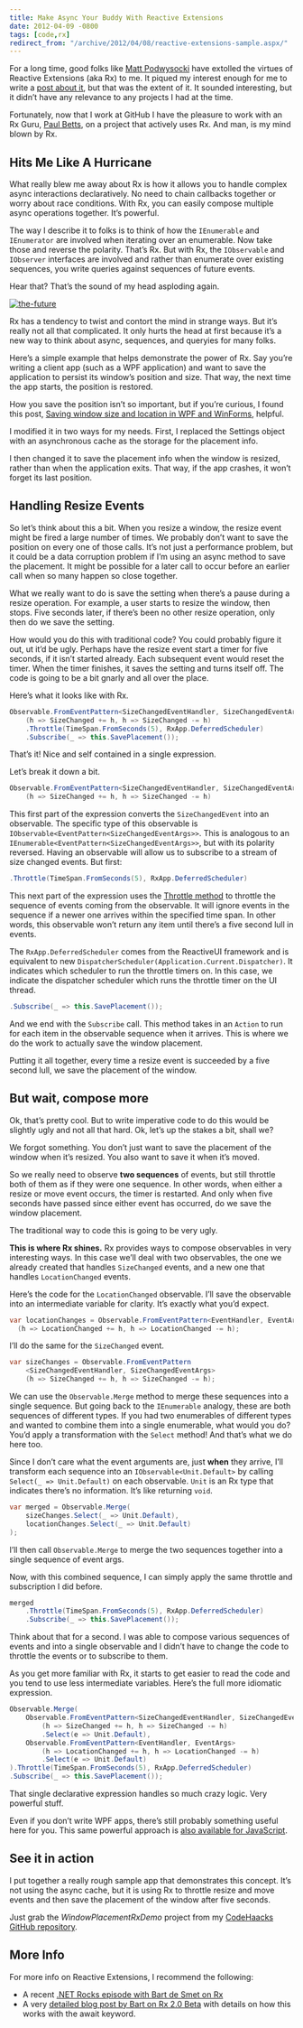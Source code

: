 ```yaml
---
title: Make Async Your Buddy With Reactive Extensions
date: 2012-04-09 -0800
tags: [code,rx]
redirect_from: "/archive/2012/04/08/reactive-extensions-sample.aspx/"
---
```


For a long time, good folks like [Matt
Podwysocki](http://weblogs.asp.net/podwysocki/ "Matt Podwysocki") have
extolled the virtues of Reactive Extensions (aka Rx) to me. It piqued my
interest enough for me to write a [post about
it](https://haacked.com/archive/2010/03/26/enumerating-future.aspx "Querying the future"),
but that was the extent of it. It sounded interesting, but it didn’t
have any relevance to any projects I had at the time.

Fortunately, now that I work at GitHub I have the pleasure to work with
an Rx Guru, [Paul Betts](http://paulbetts.org/ "Paul Betts"), on a
project that actively uses Rx. And man, is my mind blown by Rx.

Hits Me Like A Hurricane
------------------------

What really blew me away about Rx is how it allows you to handle complex
async interactions declaratively. No need to chain callbacks together or
worry about race conditions. With Rx, you can easily compose multiple
async operations together. It’s powerful.

The way I describe it to folks is to think of how the `IEnumerable` and
`IEnumerator` are involved when iterating over an enumerable. Now take
those and reverse the polarity. That’s Rx. But with Rx, the
`IObservable` and `IObserver` interfaces are involved and rather than
enumerate over existing sequences, you write queries against sequences
of future events.

Hear that? That’s the sound of my head asploding again.

[![the-future](https://haacked.com/images/haacked_com/WindowsLiveWriter/EnumeratingtheFutureWithTheReactiveFrame_1263C/the-future_3.jpg "the-future")](http://www.sxc.hu/photo/1194467 "Shimmering lights 1 - by e-Eva-a")

Rx has a tendency to twist and contort the mind in strange ways. But
it’s really not all that complicated. It only hurts the head at first
because it’s a new way to think about async, sequences, and queryies for
many folks.

Here’s a simple example that helps demonstrate the power of Rx. Say
you’re writing a client app (such as a WPF application) and want to save
the application to persist its window’s position and size. That way, the
next time the app starts, the position is restored.

How you save the position isn’t so important, but if you’re curious, I
found this post, [Saving window size and location in WPF and
WinForms](http://blogs.msdn.com/b/davidrickard/archive/2010/03/09/saving-window-size-and-location-in-wpf-and-winforms.aspx "Window Placement"),
helpful.

I modified it in two ways for my needs. First, I replaced the Settings
object with an asynchronous cache as the storage for the placement info.

I then changed it to save the placement info when the window is resized,
rather than when the application exits. That way, if the app crashes, it
won’t forget its last position.

Handling Resize Events
----------------------

So let’s think about this a bit. When you resize a window, the resize
event might be fired a large number of times. We probably don’t want to
save the position on every one of those calls. It’s not just a
performance problem, but it could be a data corruption problem if I’m
using an async method to save the placement. It might be possible for a
later call to occur before an earlier call when so many happen so close
together.

What we really want to do is save the setting when there’s a pause
during a resize operation. For example, a user starts to resize the
window, then stops. Five seconds later, if there’s been no other resize
operation, only then do we save the setting.

How would you do this with traditional code? You could probably figure
it out, ut it’d be ugly. Perhaps have the resize event start a timer for
five seconds, if it isn’t started already. Each subsequent event would
reset the timer. When the timer finishes, it saves the setting and turns
itself off. The code is going to be a bit gnarly and all over the place.

Here’s what it looks like with Rx.

```csharp
Observable.FromEventPattern<SizeChangedEventHandler, SizeChangedEventArgs>
    (h => SizeChanged += h, h => SizeChanged -= h)
    .Throttle(TimeSpan.FromSeconds(5), RxApp.DeferredScheduler)
    .Subscribe(_ => this.SavePlacement());
```

That’s it! Nice and self contained in a single expression.

Let’s break it down a bit.

```csharp
Observable.FromEventPattern<SizeChangedEventHandler, SizeChangedEventArgs>
    (h => SizeChanged += h, h => SizeChanged -= h)
```

This first part of the expression converts the `SizeChangedEvent` into
an observable. The specific type of this observable is
`IObservable<EventPattern<SizeChangedEventArgs>>`. This is analogous to
an `IEnumerable<EventPattern<SizeChangedEventArgs>>`, but with its
polarity reversed. Having an observable will allow us to subscribe to a
stream of size changed events. But first:

```csharp
.Throttle(TimeSpan.FromSeconds(5), RxApp.DeferredScheduler)
```

This next part of the expression uses the [Throttle
method](http://msdn.microsoft.com/en-us/library/hh229298(v=vs.103).aspx "Throttle Method on MSDN")
to throttle the sequence of events coming from the observable. It will
ignore events in the sequence if a newer one arrives within the
specified time span. In other words, this observable won’t return any
item until there’s a five second lull in events.

The `RxApp.DeferredScheduler` comes from the ReactiveUI framework and is
equivalent to new `DispatcherScheduler(Application.Current.Dispatcher)`.
It indicates which scheduler to run the throttle timers on. In this
case, we indicate the dispatcher scheduler which runs the throttle timer
on the UI thread.

```csharp
.Subscribe(_ => this.SavePlacement());
```

And we end with the `Subscribe` call. This method takes in an `Action`
to run for each item in the observable sequence when it arrives. This is
where we do the work to actually save the window placement.

Putting it all together, every time a resize event is succeeded by a
five second lull, we save the placement of the window.

But wait, compose more
----------------------

Ok, that’s pretty cool. But to write imperative code to do this would be
slightly ugly and not all that hard. Ok, let’s up the stakes a bit,
shall we?

We forgot something. You don’t just want to save the placement of the
window when it’s resized. You also want to save it when it’s moved.

So we really need to observe **two sequences** of events, but still
throttle both of them as if they were one sequence. In other words, when
either a resize or move event occurs, the timer is restarted. And only
when five seconds have passed since either event has occurred, do we
save the window placement.

The traditional way to code this is going to be very ugly.

**This is where Rx shines.** Rx provides ways to compose observables in
very interesting ways. In this case we’ll deal with two observables, the
one we already created that handles `SizeChanged` events, and a new one
that handles `LocationChanged` events.

Here’s the code for the `LocationChanged` observable. I’ll save the
observable into an intermediate variable for clarity. It’s exactly what
you’d expect.

```csharp
var locationChanges = Observable.FromEventPattern<EventHandler, EventArgs>
  (h => LocationChanged += h, h => LocationChanged -= h);
```

I’ll do the same for the `SizeChanged` event.

```csharp
var sizeChanges = Observable.FromEventPattern
    <SizeChangedEventHandler, SizeChangedEventArgs>
    (h => SizeChanged += h, h => SizeChanged -= h);
```

We can use the `Observable.Merge` method to merge these sequences into a
single sequence. But going back to the `IEnumerable` analogy, these are
both sequences of different types. If you had two enumerables of
different types and wanted to combine them into a single enumerable,
what would you do? You’d apply a transformation with the `Select`
method! And that’s what we do here too.

Since I don’t care what the event arguments are, just **when** they
arrive, I’ll transform each sequence into an `IObservable<Unit.Default>`
by calling `Select(_ => Unit.Default)` on each observable. `Unit` is an
Rx type that indicates there’s no information. It’s like returning
`void`.

```csharp
var merged = Observable.Merge(
    sizeChanges.Select(_ => Unit.Default), 
    locationChanges.Select(_ => Unit.Default)
);
```

I’ll then call `Observable.Merge` to merge the two sequences together
into a single sequence of event args.

Now, with this combined sequence, I can simply apply the same throttle
and subscription I did before.

```csharp
merged
    .Throttle(TimeSpan.FromSeconds(5), RxApp.DeferredScheduler)
    .Subscribe(_ => this.SavePlacement());
```

Think about that for a second. I was able to compose various sequences
of events and into a single observable and I didn’t have to change the
code to throttle the events or to subscribe to them.

As you get more familiar with Rx, it starts to get easier to read the
code and you tend to use less intermediate variables. Here’s the full
more idiomatic expression.

```csharp
Observable.Merge(
    Observable.FromEventPattern<SizeChangedEventHandler, SizeChangedEventArgs>
        (h => SizeChanged += h, h => SizeChanged -= h)
        .Select(e => Unit.Default),
    Observable.FromEventPattern<EventHandler, EventArgs>
        (h => LocationChanged += h, h => LocationChanged -= h)
        .Select(e => Unit.Default)
).Throttle(TimeSpan.FromSeconds(5), RxApp.DeferredScheduler)
.Subscribe(_ => this.SavePlacement());
```

That single declarative expression handles so much crazy logic. Very
powerful stuff.

Even if you don’t write WPF apps, there’s still probably something
useful here for you. This same powerful approach is [also available for
JavaScript](http://codebetter.com/matthewpodwysocki/2010/02/16/introduction-to-the-reactive-extensions-to-javascript/ "Reactive Extensions for JavaScript").

See it in action
----------------

I put together a really rough sample app that demonstrates this concept.
It’s not using the async cache, but it is using Rx to throttle resize
and move events and then save the placement of the window after five
seconds.

Just grab the *WindowPlacementRxDemo* project from my [CodeHaacks GitHub
repository](https://github.com/Haacked/CodeHaacks "CodeHaacks on GitHub.").

More Info
---------

For more info on Reactive Extensions, I recommend the following:

-   A recent [.NET Rocks episode with Bart de Smet on
    Rx](http://www.dotnetrocks.com/default.aspx?showNum=756 ".NET Rocks Episode 756")
-   A very [detailed blog post by Bart on Rx 2.0
    Beta](http://blogs.msdn.com/b/rxteam/archive/2012/03/12/reactive-extensions-v2-0-beta-available-now.aspx "Rx 2.0 Beta")
    with details on how this works with the await keyword.

